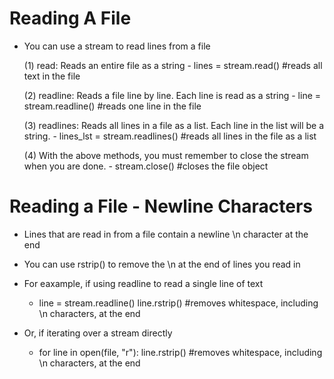 # Reading A File

- You can use a stream to read lines from a file

    (1) read: Reads an entire file as a string
        - lines = stream.read() 
        #reads all text in the file
        
    (2) readline: Reads a file line by line. Each line is read as a string
        - line = stream.readline() 
        #reads one line in the file
        
    (3) readlines: Reads all lines in a file as a list. Each line in the list will be a string.
        - lines_lst = stream.readlines() 
        #reads all lines in the file as a list
        
    (4) With the above methods, you must remember to close the stream when you are done.
        - stream.close() 
        #closes the file object
        
        

# Reading a File - Newline Characters

- Lines that are read in from a file contain a newline \n character at the end


- You can use rstrip() to remove the \n at the end of lines you read in


- For eaxample, if using readline to read a single line of text


    - line = stream.readline()
      line.rstrip() #removes whitespace, including \n characters, at the end
      
- Or, if iterating over a stream directly


    - for line in open(file, "r"):
      line.rstrip() #removes whitespace, including \n characters, at the end
